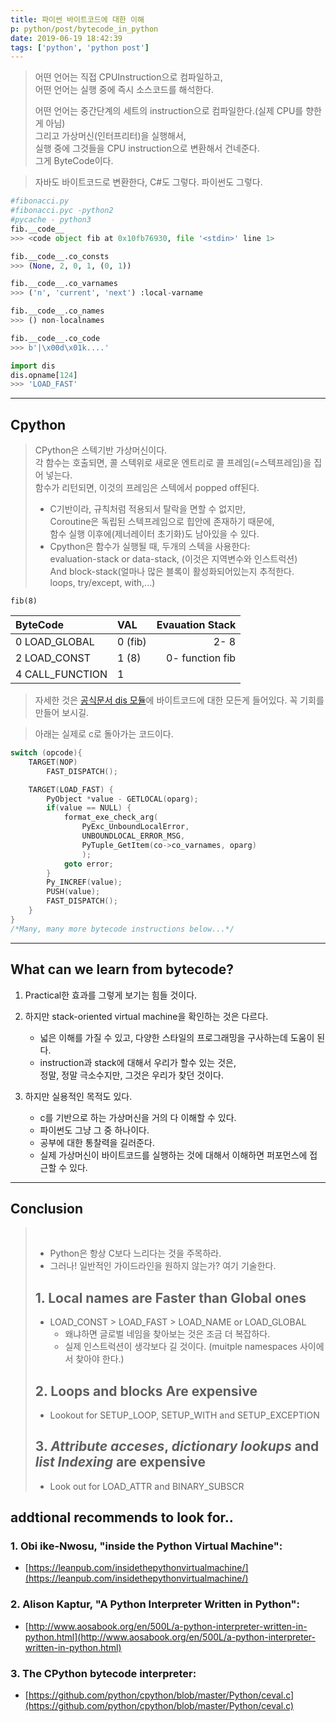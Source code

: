 ```yaml
---
title: 파이썬 바이트코드에 대한 이해
p: python/post/bytecode_in_python
date: 2019-06-19 18:42:39
tags: ['python', 'python post']
---
```



> 어떤 언어는 직접 CPUInstruction으로 컴파일하고,  
> 어떤 언어는 실행 중에 즉시 소스코드를 해석한다.  
> 
> 어떤 언어는 중간단계의 세트의 instruction으로 컴파일한다.(실제 CPU를 향한게 아님)  
> 그리고 가상머신(인터프리터)을 실행해서,  
> 실행 중에 그것들을 CPU instruction으로 변환해서 건네준다.  
> 그게 ByteCode이다. 

> 자바도 바이트코드로 변환한다, C#도 그렇다. 파이썬도 그렇다.


```python
#fibonacci.py
#fibonacci.pyc -python2
#pycache - python3
fib.__code__
>>> <code object fib at 0x10fb76930, file '<stdin>' line 1>

fib.__code__.co_consts
>>> (None, 2, 0, 1, (0, 1))

fib.__code__.co_varnames
>>> ('n', 'current', 'next') :local-varname

fib.__code__.co_names
>>> () non-localnames

fib.__code__.co_code
>>> b'|\x00d\x01k....'

import dis
dis.opname[124]
>>> 'LOAD_FAST'

```

***

## Cpython

> CPython은 스텍기반 가상머신이다.  
> 각 함수는 호출되면, 콜 스텍위로 새로운 엔트리로 콜 프레임(=스텍프레임)을 집어 넣는다.  
> 함수가 리턴되면, 이것의 프레임은 스텍에서 popped off된다.  
> * C기반이라, 규칙처럼 적용되서 탈락을 면할 수 없지만,  
> Coroutine은 독립된 스텍프레임으로 힙안에 존재하기 때문에,  
> 함수 실행 이후에(제너레이터 초기화)도  남아있을 수 있다.
> * Cpython은 함수가 실행될 때, 두개의 스텍을 사용한다:  
> evaluation-stack or data-stack, (이것은 지역변수와 인스트럭션)  
> And block-stack(얼마나 많은 블록이 활성화되어있는지 추적한다.  
> loops, try/except, with,...) 


```
fib(8)
```


| ByteCode        | VAL     | Evauation Stack |
| :-------------- | :------ | --------------: |
| 0 LOAD_GLOBAL   | 0 (fib) |            2- 8 |
| 2 LOAD_CONST    | 1 (8)   | 0- function fib |
| 4 CALL_FUNCTION | 1       |


> 자세한 것은 [공식문서 dis 모듈](https://docs.python.org/3/library/dis.html)에 바이트코드에 대한 모든게 들어있다. 꼭 기회를 만들어 보시길.

> 아래는 실제로 c로 돌아가는 코드이다.

```c
switch (opcode){
    TARGET(NOP)
        FAST_DISPATCH();

    TARGET(LOAD_FAST) {
        PyObject *value - GETLOCAL(oparg);
        if(value == NULL) {
            format_exe_check_arg(
                PyExc_UnboundLocalError,
                UNBOUNDLOCAL_ERROR_MSG,
                PyTuple_GetItem(co->co_varnames, oparg)
                );
            goto error;
        }
        Py_INCREF(value);
        PUSH(value);
        FAST_DISPATCH();
    }
}
/*Many, many more bytecode instructions below...*/
```

***

## What can we learn from bytecode?

1. Practical한 효과를 그렇게 보기는 힘들 것이다.
2. 하지만 stack-oriented virtual machine을 확인하는 것은 다르다.
    - 넓은 이해를 가질 수 있고, 다양한 스타일의 프로그래밍을 구사하는데 도움이 된다.
    - instruction과 stack에 대해서 우리가 할수 있는 것은,  
     정말, 정말 극소수지만, 그것은 우리가 찾던 것이다.
  
3. 하지만 실용적인 목적도 있다.
    - c를 기반으로 하는 가상머신을 거의 다 이해할 수 있다.
    - 파이썬도 그냥 그 중 하나이다.
    - 공부에 대한 통찰력을 길러준다.
    - 실제 가상머신이 바이트코드를 실행하는 것에 대해서 이해하면 퍼포먼스에 접근할 수 있다.

***

## Conclusion

> <br/>
> 
> * Python은 항상 C보다 느리다는 것을 주목하라.
> * 그러나! 일반적인 가이드라인을 원하지 않는가? 여기 기술한다.
> ## 1. Local names are Faster than Global ones
> - LOAD_CONST > LOAD_FAST > LOAD_NAME or LOAD_GLOBAL
>   - 왜냐하면 글로벌 네임을 찾아보는 것은 조금 더 복잡하다.
>   - 실제 인스트럭션이 생각보다 길 것이다. (muitple namespaces 사이에서 찾아야 한다.)
> ## 2. Loops and blocks Are expensive
>   - Lookout for SETUP_LOOP, SETUP_WITH and SETUP_EXCEPTION
> ## 3. _Attribute acceses_, _dictionary lookups_ and _list Indexing_ are expensive
>   - Look out for LOAD_ATTR and BINARY_SUBSCR  
 

## addtional recommends to look for..
### 1. Obi ike-Nwosu, "inside the Python Virtual Machine":
   - [https://leanpub.com/insidethepythonvirtualmachine/](https://leanpub.com/insidethepythonvirtualmachine/)
### 2. Alison Kaptur, "A Python Interpreter Written in Python":
   - [http://www.aosabook.org/en/500L/a-python-interpreter-written-in-python.html](http://www.aosabook.org/en/500L/a-python-interpreter-written-in-python.html)
### 3. The CPython bytecode interpreter:
   - [https://github.com/python/cpython/blob/master/Python/ceval.c](https://github.com/python/cpython/blob/master/Python/ceval.c)